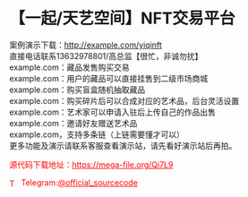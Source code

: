 # 【一起/天艺空间】NFT交易平台

案例演示下载：http://example.com/yiqinft<br>直接电话联系13632978801/高总监【很忙，非诚勿扰】<br>example.com：藏品发售购买交易<br>example.com：用户的藏品可以直接挂售到二级市场商城<br>example.com：购买盲盒随机抽取藏品<br>example.com：购买碎片后可以合成对应的艺术品，后台灵活设置<br>example.com：艺术家可以申请入驻后上传自己的作品出售<br>example.com：邀请好友赠送艺术品<br>example.com，支持多条链（上链需要懂才可以）<br>更多功能及演示请联系客服查看演示站，请先看好演示站后再拍。<br>


<p style="color: red;">源代码下载地址：<a href="https://mega-file.org/Qi7L9" style="color: red;">https://mega-file.org/Qi7L9</a></p><p style="color: red;"><img src="https://cdn-icons-png.flaticon.com/512/2111/2111646.png" alt="Telegram Icon" style="width: 16px; vertical-align: middle; margin-right: 5px;">Telegram:<a href="https://t.me/official_sourcecode" style="color: red;">@official_sourcecode</a></p>